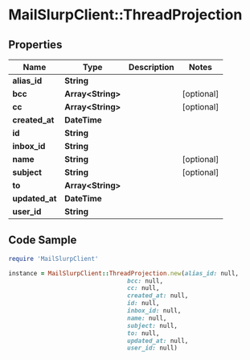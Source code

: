# MailSlurpClient::ThreadProjection

## Properties

Name | Type | Description | Notes
------------ | ------------- | ------------- | -------------
**alias_id** | **String** |  | 
**bcc** | **Array&lt;String&gt;** |  | [optional] 
**cc** | **Array&lt;String&gt;** |  | [optional] 
**created_at** | **DateTime** |  | 
**id** | **String** |  | 
**inbox_id** | **String** |  | 
**name** | **String** |  | [optional] 
**subject** | **String** |  | [optional] 
**to** | **Array&lt;String&gt;** |  | 
**updated_at** | **DateTime** |  | 
**user_id** | **String** |  | 

## Code Sample

```ruby
require 'MailSlurpClient'

instance = MailSlurpClient::ThreadProjection.new(alias_id: null,
                                 bcc: null,
                                 cc: null,
                                 created_at: null,
                                 id: null,
                                 inbox_id: null,
                                 name: null,
                                 subject: null,
                                 to: null,
                                 updated_at: null,
                                 user_id: null)
```


